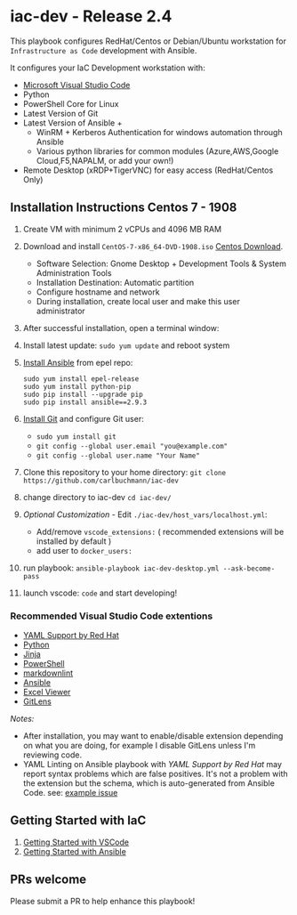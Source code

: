# iac-dev - Release 2.4

This playbook configures RedHat/Centos or Debian/Ubuntu workstation for `Infrastructure as Code` development with Ansible.

It configures your IaC Development workstation with:

- [Microsoft Visual Studio Code](https://code.visualstudio.com/)
- Python
- PowerShell Core for Linux
- Latest Version of Git
- Latest Version of Ansible +
  - WinRM + Kerberos Authentication for windows automation through Ansible
  - Various python libraries for common modules (Azure,AWS,Google Cloud,F5,NAPALM, or add your own!)
- Remote Desktop (xRDP+TigerVNC) for easy access (RedHat/Centos Only)

## Installation Instructions Centos 7 - 1908

1. Create VM with minimum 2 vCPUs and 4096 MB RAM
2. Download and install `CentOS-7-x86_64-DVD-1908.iso` [Centos Download](http://centos.mirror.rafal.ca/7.7.1908/isos/x86_64/).
     - Software Selection: Gnome Desktop + Development Tools & System Administration Tools
     - Installation Destination: Automatic partition
     - Configure hostname and network
     - During installation, create local user and make this user administrator
3. After successful installation, open a terminal window:
4. Install latest update: `sudo yum update` and reboot system
5. [Install Ansible](http://docs.ansible.com/intro_installation.html) from epel repo:

      ```shell
      sudo yum install epel-release
      sudo yum install python-pip
      sudo pip install --upgrade pip
      sudo pip install ansible==2.9.3
      ```

6. [Install Git](https://git-scm.com/download/linux) and configure Git user:
     - `sudo yum install git`
     - `git config --global user.email "you@example.com"`
     - `git config --global user.name "Your Name"`
7. Clone this repository to your home directory: `git clone https://github.com/carlbuchmann/iac-dev`
8. change directory to iac-dev `cd iac-dev/`
9. *Optional Customization* - Edit `./iac-dev/host_vars/localhost.yml`:
     - Add/remove `vscode_extensions:` ( recommended extensions will be installed by default )
     - add user to `docker_users:`
10. run playbook: `ansible-playbook iac-dev-desktop.yml --ask-become-pass`
11. launch vscode: `code` and start developing!

### Recommended Visual Studio Code extentions

- [YAML Support by Red Hat](https://marketplace.visualstudio.com/items?itemName=redhat.vscode-yaml)
- [Python](https://marketplace.visualstudio.com/items?itemName=ms-python.python)
- [Jinja](https://marketplace.visualstudio.com/items?itemName=samuelcolvin.jinjahtml)
- [PowerShell](https://marketplace.visualstudio.com/items?itemName=ms-vscode.PowerShell)
- [markdownlint](https://marketplace.visualstudio.com/items?itemName=DavidAnson.vscode-markdownlint)
- [Ansible](https://marketplace.visualstudio.com/items?itemName=vscoss.vscode-ansible)
- [Excel Viewer](https://marketplace.visualstudio.com/items?itemName=GrapeCity.gc-excelviewer)
- [GitLens](https://marketplace.visualstudio.com/items?itemName=eamodio.gitlens)

*Notes:*

- After installation, you may want to enable/disable extension depending on what you are doing, for example I disable GitLens unless I'm reviewing code.
- YAML Linting on Ansible playbook with *YAML Support by Red Hat* may report syntax problems which are false positives. It's not a problem with the extension but the schema, which is auto-generated from Ansible Code. see: [example issue](https://github.com/redhat-developer/vscode-yaml/issues/96)

## Getting Started with IaC

  1. [Getting Started with VSCode](https://code.visualstudio.com/docs)
  2. [Getting Started with Ansible](https://docs.ansible.com/ansible/latest/user_guide/intro_getting_started.html)

## PRs welcome

Please submit a PR to help enhance this playbook!
